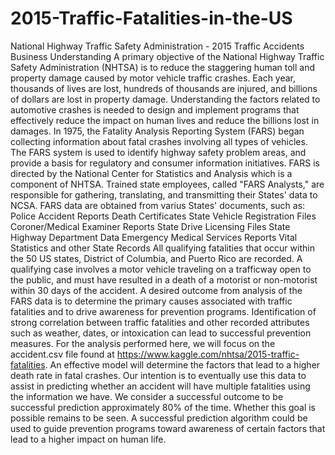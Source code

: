 # 2015-Traffic-Fatalities-in-the-US

National Highway Traffic Safety Administration - 2015 Traffic Accidents
Business Understanding
A primary objective of the National Highway Traffic Safety Administration (NHTSA) is to reduce the staggering human toll and property damage caused by motor vehicle traffic crashes. Each year, thousands of lives are lost, hundreds of thousands are injured, and billions of dollars are lost in property damage. Understanding the factors related to automotive crashes is needed to design and implement programs that effectively reduce the impact on human lives and reduce the billions lost in damages.
In 1975, the Fatality Analysis Reporting System (FARS) began collecting information about fatal crashes involving all types of vehicles. The FARS system is used to identify highway safety problem areas, and provide a basis for regulatory and consumer information initiatives.
FARS is directed by the National Center for Statistics and Analysis which is a component of NHTSA. Trained state employees, called "FARS Analysts," are responsible for gathering, translating, and transmitting their States' data to NCSA. FARS data are obtained from varius States' documents, such as:
Police Accident Reports
Death Certificates
State Vehicle Registration Files
Coroner/Medical Examiner Reports
State Drive Licensing Files
State Highway Department Data
Emergency Medical Services Reports
Vital Statistics and other State Records
All qualifying fatalities that occur within the 50 US states, District of Columbia, and Puerto Rico are recorded. A qualifying case involves a motor vehicle traveling on a trafficway open to the public, and must have resulted in a death of a motorist or non-motorist within 30 days of the accident.
A desired outcome from analysis of the FARS data is to determine the primary causes associated with traffic fatalities and to drive awareness for prevention programs. Identification of strong correlation between traffic fatalities and other recorded attributes such as weather, dates, or intoxication can lead to successful prevention measures.
For the analysis performed here, we will focus on the accident.csv file found at https://www.kaggle.com/nhtsa/2015-traffic-fatalities. An effective model will determine the factors that lead to a higher death rate in fatal crashes. Our intention is to eventually use this data to assist in predicting whether an accident will have multiple fatalities using the information we have. We consider a successful outcome to be successful prediction approximately 80% of the time. Whether this goal is possible remains to be seen.
A successful prediction algorithm could be used to guide prevention programs toward awareness of certain factors that lead to a higher impact on human life.

